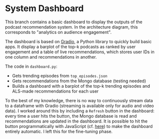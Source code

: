 # **System Dashboard**

This branch contains a basic dashboard to display the outputs of the podcast recommendation system. In the architecture diagram, this corresponds to "analytics on audience engagement".

The dashboard is based on [Gradio](https://www.gradio.app/), a Python library to quickly build basic apps. It display a barplot of the top-k podcasts as ranked by user engagement and a table of live recommendations, which stores user IDs in one column and recommendations in another.

The code in `dashboard.py`: 
- Gets trending episodes from `top_episodes.json`
- Gets recommendations from the Mongo database (testing needed)
- Builds a dashboard with a barplot of the top-k trending episodes and ALS-made recommendations for each user

To the best of my knowledge, there is no way to continuously stream data to a dataframe with Gradio (streaming is available only for audio and video data). I worked around this by including a `Refresh` button in the dashboard: every time a user hits the button, the Mongo database is read and recommendations are updated in the dashboard. It is possible to hit the button programmatically with JavaScript (cf. [here](https://github.com/gradio-app/gradio/issues/7713)) to make the dashboard entirely automatic. I left this for the fine-tuning phase. 